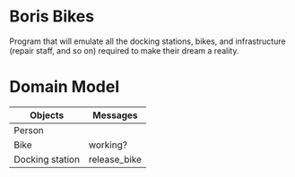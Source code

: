 # Boris Bikes

 Program that will emulate all the docking stations, bikes, and infrastructure (repair staff, and so on) required to make their dream a reality.

 # Domain Model

 Objects  | Messages
------------- | -------------
Person  | 
Bike  | working? | available
Docking station | release_bike | docking_bike 
